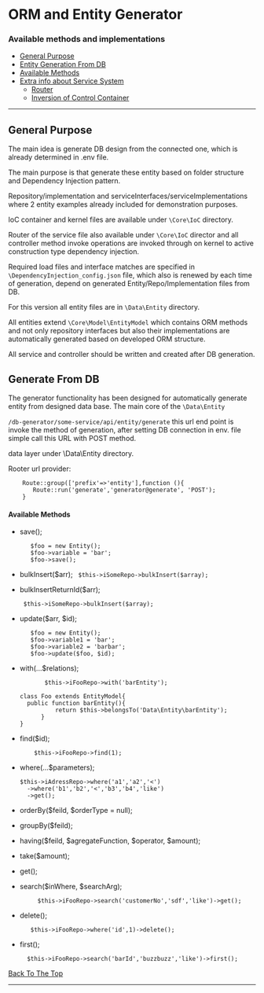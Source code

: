 # ORM and Entity Generator


### Available methods and implementations

- [General Purpose](#general-purpose-and-principles)
- [Entity Generation From DB](#generation-from-db)
- [Available Methods](#available-methods)
- [Extra info about Service System](#available-methods)
    - [Router](#references)
    - [Inversion of Control Container](#references)

---

## General Purpose
The main idea is generate DB design from the connected one, which is already determined in .env file.

The main purpose is that generate these entity based on folder structure and Dependency Injection pattern. 

Repository/implementation and serviceInterfaces/serviceImplementations where 2 entity examples already included for demonstration purposes.

IoC container and kernel files are available under ```\Core\IoC``` directory. 

Router of the service file also available under  ```\Core\IoC``` director and all controller method invoke operations are invoked through on kernel to active construction type dependency injection.

Required load files and interface matches are specified in ```\DependencyInjection_config.json``` file, which also is renewed by each time of generation, depend on generated Entity/Repo/Implementation files from DB.

For this version all entity files are in ```\Data\Entity``` directory.

All entities extend ```\Core\Model\EntityModel``` which contains ORM methods and not only repository interfaces 
but also their implementations are automatically generated based on developed ORM structure.

All service and controller should be written and created after DB generation.

## Generate From DB
The generator functionality has been designed for automatically generate entity from designed data base.
The main core of the  ```\Data\Entity``` 

```/db-generator/some-service/api/entity/generate``` this url end point is invoke the method of generation, after setting DB connection in env. file simple call this URL with POST method.

data layer under \Data\Entity directory.

Rooter url provider:
```
    Route::group(['prefix'=>'entity'],function (){
       Route::run('generate','generator@generate', 'POST');
    }
```

#### Available Methods

- save();
    ```  
       $foo = new Entity();
       $foo->variable = 'bar';
       $foo->save();
 
- bulkInsert($arr);
      ``` $this->iSomeRepo->bulkInsert($array);```
      
- bulkInsertReturnId($arr);

     ``` $this->iSomeRepo->bulkInsert($array);```
  
- update($arr, $id);

         $foo = new Entity();
         $foo->variable1 = 'bar';
         $foo->variable2 = 'barbar';
         $foo->update($foo, $id);

- with(...$relations);
  ```  
         $this->iFooRepo->with('barEntity');
  
  class Foo extends EntityModel{
    public function barEntity(){
            return $this->belongsTo('Data\Entity\barEntity');
        }
  }
  
- find($id);
  ```
      $this->iFooRepo->find(1);
  
- where(...$parameters);
    ```  
    $this->iAdressRepo->where('a1','a2','<')
      ->where('b1','b2','<','b3','b4','like')
      ->get();
  ``` 
  
- orderBy($feild, $orderType = null);
  
- groupBy($feild);
- having($feild, $agregateFunction, $operator, $amount);
- take($amount);
- get();
- search($inWhere, $searchArg);
  ```  
       $this->iFooRepo->search('customerNo','sdf','like')->get();
  
- delete();
    ```  
       $this->iFooRepo->where('id',1)->delete();
  
 - first();
     ```  
       $this->iFooRepo->search('barId','buzzbuzz','like')->first();

[Back To The Top](#orm-template-and-generator)

---

